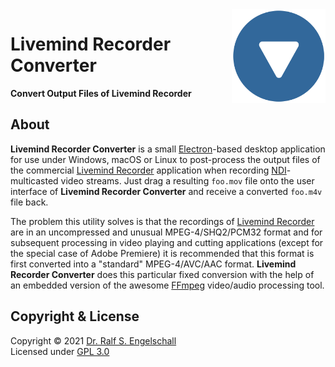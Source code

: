 
<img src="https://raw.githubusercontent.com/rse/livemind-recorder-converter/master/app-res-icon.png" width="150" align="right" alt=""/>

Livemind Recorder Converter
===========================

**Convert Output Files of Livemind Recorder**

About
-----

**Livemind Recorder Converter** is a small
[Electron](https://www.electronjs.org/)-based desktop application for
use under Windows, macOS or Linux to post-process the output files
of the commercial [Livemind Recorder](https://livemind.tv/recorder)
application when recording [NDI](https://www.ndi.tv/)-multicasted video
streams. Just drag a resulting `foo.mov` file onto the user interface of
**Livemind Recorder Converter** and receive a converted `foo.m4v` file
back.

The problem this utility solves is that the recordings of [Livemind
Recorder](https://livemind.tv/recorder) are in an uncompressed and
unusual MPEG-4/SHQ2/PCM32 format and for subsequent processing in video
playing and cutting applications (except for the special case of Adobe
Premiere) it is recommended that this format is first converted into a
"standard" MPEG-4/AVC/AAC format. **Livemind Recorder Converter** does
this particular fixed conversion with the help of an embedded version of the awesome
[FFmpeg](https://www.ffmpeg.org/) video/audio processing tool.

Copyright & License
-------------------

Copyright &copy; 2021 [Dr. Ralf S. Engelschall](mailto:rse@engelschall.com)<br/>
Licensed under [GPL 3.0](https://spdx.org/licenses/GPL-3.0-only)

